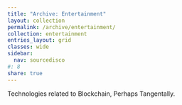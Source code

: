```yaml
---
title: "Archive: Entertainment"
layout: collection
permalink: /archive/entertainment/
collection: entertainment
entries_layout: grid
classes: wide
sidebar:
  nav: sourcedisco 
#: 8
share: true
---
```


Technologies related to Blockchain, Perhaps Tangentally.